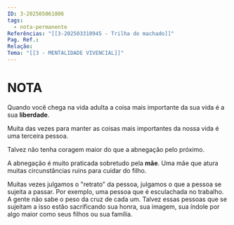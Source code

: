 ```yaml
---
ID: 3-202505061806
tags:
  - nota-permanente
Referências: "[[3-202503310945 - Trilha do machado]]"
Pag. Ref.: 
Relação: 
Tema: "[[3 - MENTALIDADE VIVENCIAL]]"
---
```

# NOTA 

Quando você chega na vida adulta a coisa mais importante da sua vida é a sua **liberdade**.

Muita das vezes para manter as coisas mais importantes da nossa vida é uma terceira pessoa.

Talvez não tenha coragem maior do que a abnegação pelo próximo.

A abnegação é muito praticada sobretudo pela **mãe**. Uma mãe que atura muitas circunstâncias ruins para cuidar do filho.

Muitas vezes julgamos o "retrato" da pessoa, julgamos o que a pessoa se sujeita a passar. Por exemplo, uma pessoa que é esculachada no trabalho. A gente não sabe o peso da cruz de cada um. Talvez essas pessoas que se sujeitam a isso estão sacrificando sua honra, sua imagem, sua índole por algo maior como seus filhos ou sua família.

